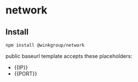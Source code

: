 # network

## Install
```
npm install @winkgroup/network
```

public baseurl template accepts these placeholders:
- {{IP}}
- {{PORT}}
